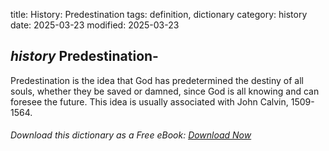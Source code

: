 title: History: Predestination
tags: definition, dictionary
category: history
date: 2025-03-23
modified: 2025-03-23

## _history_ Predestination-
Predestination is the idea that God has
 predetermined the destiny of all souls, whether they be saved or
 damned, since God is all knowing and can foresee the future. This
 idea is usually associated with John Calvin, 1509-
1564.




###### Download *this* dictionary as a Free eBook: [Download Now]({static}static/SerfHistoryDictionary.pdf)

